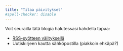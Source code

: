 ```yaml
---
title: "Tilaa päivitykset"
#spell-checker: disable
---
```

Voit seurailla tätä blogia halutessasi kahdella tapaa:

* [RSS-syötteen välityksellä](https://juhaliikala.fi/feeds.xml)
* Uutiskirjeen kautta sähköpostilla (piakkoin ehkäpä?)
